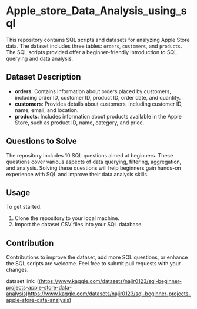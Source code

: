# Apple_store_Data_Analysis_using_sql

This repository contains SQL scripts and datasets for analyzing Apple Store data. The dataset includes three tables: `orders`, `customers`, and `products`. The SQL scripts provided offer a beginner-friendly introduction to SQL querying and data analysis.

## Dataset Description

- **orders**: Contains information about orders placed by customers, including order ID, customer ID, product ID, order date, and quantity.
- **customers**: Provides details about customers, including customer ID, name, email, and location.
- **products**: Includes information about products available in the Apple Store, such as product ID, name, category, and price.

## Questions to Solve

The repository includes 10 SQL questions aimed at beginners. These questions cover various aspects of data querying, filtering, aggregation, and analysis. Solving these questions will help beginners gain hands-on experience with SQL and improve their data analysis skills.



## Usage

To get started:

1. Clone the repository to your local machine.
2. Import the dataset CSV files into your SQL database.

## Contribution

Contributions to improve the dataset, add more SQL questions, or enhance the SQL scripts are welcome. Feel free to submit pull requests with your changes.

dataset link: ((https://www.kaggle.com/datasets/najir0123/sql-beginner-projects-apple-store-data-analysis)https://www.kaggle.com/datasets/najir0123/sql-beginner-projects-apple-store-data-analysis)
